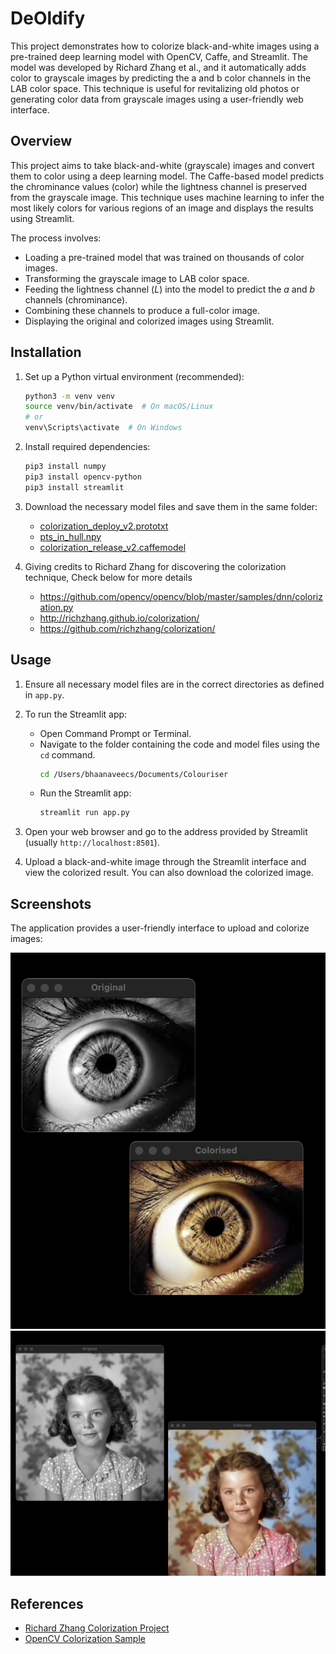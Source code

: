 # DeOldify

This project demonstrates how to colorize black-and-white images using a pre-trained deep learning model with OpenCV, Caffe, and Streamlit. The model was developed by Richard Zhang et al., and it automatically adds color to grayscale images by predicting the a and b color channels in the LAB color space. This technique is useful for revitalizing old photos or generating color data from grayscale images using a user-friendly web interface.

## Overview
This project aims to take black-and-white (grayscale) images and convert them to color using a deep learning model. The Caffe-based model predicts the chrominance values (color) while the lightness channel is preserved from the grayscale image. This technique uses machine learning to infer the most likely colors for various regions of an image and displays the results using Streamlit.

The process involves:
- Loading a pre-trained model that was trained on thousands of color images.
- Transforming the grayscale image to LAB color space.
- Feeding the lightness channel (*L*) into the model to predict the *a* and *b* channels (chrominance).
- Combining these channels to produce a full-color image.
- Displaying the original and colorized images using Streamlit.

## Installation

1. Set up a Python virtual environment (recommended):
   ```bash
   python3 -m venv venv
   source venv/bin/activate  # On macOS/Linux
   # or
   venv\Scripts\activate  # On Windows
   ```

2. Install required dependencies:
   ```bash
   pip3 install numpy
   pip3 install opencv-python
   pip3 install streamlit
   ```

3. Download the necessary model files and save them in the same folder:
   - [colorization_deploy_v2.prototxt](https://github.com/richzhang/colorization/tree/caffe/colorization/models)
   - [pts_in_hull.npy](https://github.com/richzhang/colorization/blob/caffe/colorization/resources/pts_in_hull.npy)
   - [colorization_release_v2.caffemodel](https://www.dropbox.com/s/dx0qvhhp5hbcx7z/colorization_release_v2.caffemodel?dl=1)

4. Giving credits to Richard Zhang for discovering the colorization technique, Check below for more details
   - https://github.com/opencv/opencv/blob/master/samples/dnn/colorization.py
   - http://richzhang.github.io/colorization/
   - https://github.com/richzhang/colorization/

## Usage

1.  Ensure all necessary model files are in the correct directories as defined in `app.py`.

2.  To run the Streamlit app:
    - Open Command Prompt or Terminal.
    - Navigate to the folder containing the code and model files using the `cd` command.
      ```bash
      cd /Users/bhaanaveecs/Documents/Colouriser
      ```
    - Run the Streamlit app:
      ```bash
      streamlit run app.py
      ```

3.  Open your web browser and go to the address provided by Streamlit (usually `http://localhost:8501`).

4.  Upload a black-and-white image through the Streamlit interface and view the colorized result. You can also download the colorized image.

## Screenshots

The application provides a user-friendly interface to upload and colorize images:

![Streamlit Interface](images/output2.png)
![Colorized Output](images/output1.png)

## References
- [Richard Zhang Colorization Project](http://richzhang.github.io/colorization/)
- [OpenCV Colorization Sample](https://github.com/opencv/opencv/blob/master/samples/dnn/colorization.py)

